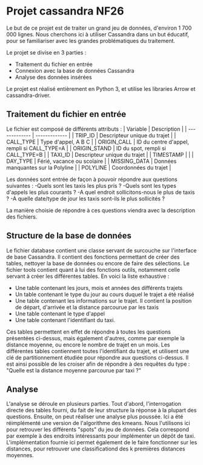 # Projet cassandra NF26

Le but de ce projet est de traiter un grand jeu de données, d'environ 1 700 000 lignes. Nous cherchons ici à utiliser Cassandra dans un but éducatif, pour se familiariser avec les grandes problématiques du traitement.

Le projet se divise en 3 parties :
- Traitement du fichier en entrée
- Connexion avec la base de données Cassandra
- Analyse des données insérées

Le projet est réalisé entièrement en Python 3, et utilise les libraries Arrow et cassandra-driver.

## Traitement du fichier en entrée

Le fichier est composé de différents attributs :
| Variable  | Description |
| ------------- | ------------- |
| TRIP_ID  | Descripteur unique du trajet  |
| CALL_TYPE  | Type d'appel, A B C  |
| ORIGIN_CALL | ID du centre d'appel, rempli si CALL_TYPE=A |
| ORIGIN_STAND | ID du spot, rempli si CALL_TYPE=B |
| TAXI_ID | Descripteur unique du trajet |
| TIMESTAMP | |
| DAY_TYPE | Férié, vacance ou scolaire |
| MISSING_DATA | Données manquantes sur la Polyline |
| POLYLINE | Coordonnées du trajet |

Les données sont entrée de façon à pouvoir répondre aux questions suivantes :
-Quels sont les taxis les plus pris ?
-Quels sont les types d'appels les plus courants ?
-A quel endroit sollicitons-nous le plus de taxis ? 
-A quelle date/type de jour les taxis sont-ils le plus sollicités ? 

La manière choisie de répondre à ces questions viendra avec la description des fichiers.

## Structure de la base de données

Le fichier database contient une classe servant de surcouche sur l'interface de base Cassandra. Il contient des fonctions permettant de créer des tables, nettoyer la base de données ou encore de faire des sélections.
Le fichier tools contient quant à lui des fonctions outils, notamment celle servant à créer les différentes tables. En voici la liste exhaustive :
- Une table contenant les jours, mois et années des différents trajets
- Un table contenant le type du jour au cours duquel le trajet a été réalisé
- Une table contenant les informations sur le trajet. Il contient la position de départ, d'arrivée et la distance parcourue par les taxis
- Une table contenant le type d'appel 
- Une table contenant l'identifiant du taxi.

Ces tables permettent en effet de répondre à toutes les questions présentées ci-dessus, mais également d'autres, comme par exemple la distance moyenne, ou encore le nombre de trajet en un mois.
Les différentes tables contiennent toutes l'identifiant du trajet, et utilisent une clé de partitionnement étudiée pour répondre aux questions ci-dessus.
Il est ainsi possible de les croiser afin de répondre à des requêtes du type : "Quelle est la distance moyenne parcourue par taxi ?"

## Analyse

L'analyse se déroule en plusieurs parties. Tout d'abord, l'interrogation directe des tables fourni, du fait de leur structure la réponse à la plupart des questions.
Ensuite, on peut réaliser une analyse plus poussée. Ici a été réimplémenté une version de l'algorithme des kmeans. Nous l'utilisons ici pour retrouver les différents "spots" du jeu de données. 
Cela correspond par exemple à des endroits intéressants pour implémenter un dépôt de taxi. L'implémentation fournie ici permet également de le faire fonctionner sur les distances, pour retrouver une classificationd des k premières distances moyennes.


